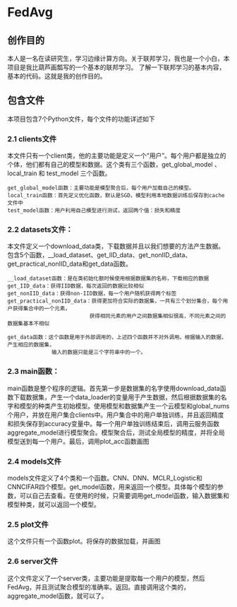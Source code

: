 # FedAvg

## 创作目的

  本人是一名在读研究生，学习边缘计算方向。关于联邦学习，我也是一个小白，本项目是我比葫芦画瓢写的一个基本的联邦学习。
  了解一下联邦学习的基本内容，基本的代码。这就是我的创作目的。
  
## 包含文件

  本项目包含7个Python文件，每个文件的功能详述如下
  
### 2.1 clients文件
  
   本文件只有一个client类，他的主要功能是定义一个“用户”。每个用户都是独立的个体，他们都有自己的模型和数据。这个类有三个函数，get_global_model 、 local_train 和 test_model 三个函数。
    
    get_global_model函数：主要功能是模型聚合后，每个用户加载自己的模型。
    local_train函数：首先定义优化函数，默认是SGD，模型利用本地数据训练后保存到cache文件中
    test_model函数：用户利用自己模型进行测试，返回两个值：损失和精度
    
    
### 2.2 datasets文件：
  
   本文件定义一个download_data类，下载数据并且以我们想要的方法产生数据。包含5个函数，__load_dataset、get_IID_data、get_nonIID_data、get_practical_nonIID_data和get_data函数。
    
    __load_dataset函数：是在类初始化额时候使用根据数据集的名称，下载相应的数据
    get_IID_data：获得IID数据，每次返回的数据比较相似
    get_nonIID_data：获得non-IID数据，每一个用户随机获得两个标签
    get_practical_nonIID_data：获得更加符合实际的数据集，一共有三个划分集合，每个用户获得集合中的一个元素，
                              获得相同元素的用户之间数据集相似很高，不同元素之间的数据集基本不相似
    
    get_data函数：这个函数是用于外部调用的，上述四个函数并不对外调用。根据输入的数据，产生相应的数据集，
                  输入的数据只能是三个字符串中的一个。
    
### 2.3 main函数：
  
   main函数是整个程序的逻辑。首先第一步是数据集的名字使用download_data函数下载数据集，产生一个data_loader的变量用于产生数据，然后根据数据集的名字和模型的种类产生初始模型。使用模型和数据集产生一个云模型和global_nums个用户，并放在用户集合clients中。用户集合中的用户单独训练，并且返回精度和损失保存到accuracy变量中。每一个用户单独训练结束后，调用云服务函数aggregate_model进行模型聚合。模型聚合后，测试全局模型的精度，并将全局模型送到每一个用户。最后，调用plot_acc函数画图
    
### 2.4 models文件

   models文件定义了4个类和一个函数。CNN、DNN、MCLR_Logistic和CNNCIFAR四个模型。get_model函数，用来返回一个模型。具体每个模型的参数，可以自己去查看。在使用的时候，只需要调用get_model函数，输入数据集和模型种类，就可以返回一个模型。
    
### 2.5 plot文件

   这个文件只有一个函数plot。将保存的数据加载，并画图
  
### 2.6 server文件
  
   这个文件定义了一个server类，主要功能是提取每一个用户的模型，然后FedAvg，并且测试聚合模型的准确率。返回。直接调用这个类的，aggregate_model函数，就可以了。
  
 
    
